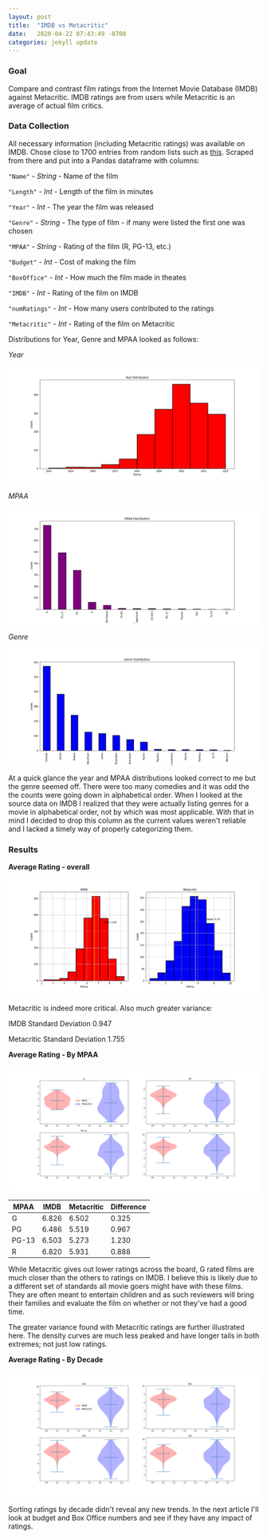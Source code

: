 ```yaml
---
layout: post
title:  "IMDB vs Metacritic"
date:   2020-04-22 07:43:49 -0700
categories: jekyll update
---
```


### Goal

Compare and contrast film ratings from the Internet Movie Database (IMDB) against Metacritic. IMDB ratings are from users while Metacritic is an average of actual film critics.

### Data Collection

All necessary information (including Metacritic ratings) was available on IMDB. Chose close to 1700 entries from random lists such as [this](https://www.imdb.com/list/ls009796553/). Scraped from there and put into a Pandas dataframe with columns:

`"Name"` - *String* - Name of the film

`"Length"` - *Int* - Length of the film in minutes

`"Year"` - *Int* - The year the film was released

`"Genre"` - *String* - The type of film - if many were listed the first one was chosen

`"MPAA"` - *String* - Rating of the film (R, PG-13, etc.)

`"Budget"` - *Int* - Cost of making the film

`"BoxOffice"` - *Int* - How much the film made in theates

`"IMDB"` - *Int* - Rating of the film on IMDB

`"numRatings"` - *Int* - How many users contributed to the ratings

`"Metacritic"` - *Int* - Rating of the film on Metacritic



Distributions for Year, Genre and MPAA looked as follows:

*Year*

<img src="/imgs/2020-04-22/year_hist.png" title='years'>

*MPAA*

<img src="/imgs/2020-04-22/mpaa.png" title='mpaa'>

*Genre*

<img src="/imgs/2020-04-22/genre.png" title='genre'>


At a quick glance the year and MPAA distributions looked correct to me but the genre seemed off. There were too many comedies and it was odd the the counts were going down in alphabetical order. When I looked at the source data on IMDB I realized that they were actually listing genres for a movie in alphabetical order, not by which was most applicable. With that in mind I decided to drop this column as the current values weren't reliable and I lacked a timely way of properly categorizing them.

### Results

**Average Rating - overall**

<img src="/imgs/2020-04-22/rating_hist.png" title='ratings'>

Metacritic is indeed more critical. Also much greater variance:

IMDB Standard Deviation 0.947

Metacritic Standard Deviation 1.755


**Average Rating - By MPAA**

<img src="/imgs/2020-04-22/violin.png" title='violin'>


| MPAA    | IMDB | Metacritic | Difference   |
| ------------- |-------------|-------------|-------------|
| G | 6.826 | 6.502 | 0.325|
| PG| 6.486 | 5.519 | 0.967|
|PG-13| 6.503 | 5.273 | 1.230|
|R| 6.820 | 5.931 | 0.888|

While Metacritic gives out lower ratings across the board, G rated films are much closer than the others to ratings on IMDB. I believe this is likely due to a different set of standards all movie goers might have with these films. They are often meant to entertain children and as such reviewers will bring their families and evaluate the film on whether or not they've had a good time.

The greater variance found with Metacritic ratings are further illustrated here. The density curves are much less peaked and have longer tails in both extremes; not just low ratings.

**Average Rating - By Decade**

<img src="/imgs/2020-04-22/violin2.png" title='violin2'>

Sorting ratings by decade didn't reveal any new trends. In the next article I'll look at budget and Box Office numbers and see if they have any impact of ratings.
